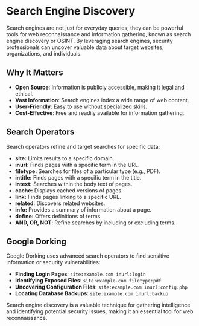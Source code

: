 # Search Engine Discovery

Search engines are not just for everyday queries; they can be powerful tools for web reconnaissance and information gathering, known as search engine discovery or OSINT. By leveraging search engines, security professionals can uncover valuable data about target websites, organizations, and individuals.

## Why It Matters

- **Open Source**: Information is publicly accessible, making it legal and ethical.
- **Vast Information**: Search engines index a wide range of web content.
- **User-Friendly**: Easy to use without specialized skills.
- **Cost-Effective**: Free and readily available for information gathering.

## Search Operators

Search operators refine and target searches for specific data:

- **site:** Limits results to a specific domain.
- **inurl:** Finds pages with a specific term in the URL.
- **filetype:** Searches for files of a particular type (e.g., PDF).
- **intitle:** Finds pages with a specific term in the title.
- **intext:** Searches within the body text of pages.
- **cache:** Displays cached versions of pages.
- **link:** Finds pages linking to a specific URL.
- **related:** Discovers related websites.
- **info:** Provides a summary of information about a page.
- **define:** Offers definitions of terms.
- **AND, OR, NOT**: Refine searches by including or excluding terms.

## Google Dorking

Google Dorking uses advanced search operators to find sensitive information or security vulnerabilities:

- **Finding Login Pages**: `site:example.com inurl:login`
- **Identifying Exposed Files**: `site:example.com filetype:pdf`
- **Uncovering Configuration Files**: `site:example.com inurl:config.php`
- **Locating Database Backups**: `site:example.com inurl:backup`

Search engine discovery is a valuable technique for gathering intelligence and identifying potential security issues, making it an essential tool for web reconnaissance.
